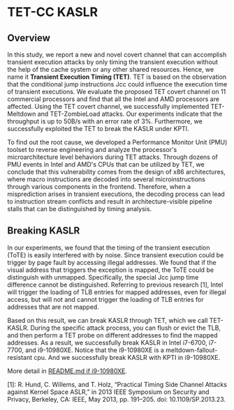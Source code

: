 # TET-CC KASLR

## Overview

In this study, we report a new and novel covert channel that can accomplish transient execution attacks by only timing the transient execution without the help of the cache system or any other shared resources. Hence, we name it **Transient Execution Timing (TET)**. TET is based on the observation that the conditional jump instructions Jcc could influence the execution time of transient executions. We evaluate the proposed TET covert channel on 11 commercial processors and find that all the Intel and AMD processors are affected. Using the TET covert channel, we successfully implemented TET-Meltdown and TET-ZombieLoad attacks. Our experiments indicate that the throughput is up to 50B/s with an error rate of 3%. Furthermore, we successfully exploited the TET to break the KASLR under KPTI.

To find out the root cause, we developed a Performance Monitor Unit (PMU) toolset to reverse engineering and analyze the processor's microarchitecture level behaviors during TET attacks. Through dozens of PMU events in Intel and AMD's CPUs that can be utilized by TET, we conclude that this vulnerability comes from the design of x86 architectures, where macro instructions are decoded into several microinstructions through various components in the frontend. Therefore, when a misprediction arises in transient executions, the decoding process can lead to instruction stream conflicts and result in architecture-visible pipeline stalls that can be distinguished by timing analysis.

## Breaking KASLR

In our experiments, we found that the timing of the transient execution (ToTE)  is easily interfered with by noise. Since transient execution could be trigger by page fault by accessing illegal addresses. We found that if the visual address that triggers the exception is mapped, the ToTE could be distinguish with unmapped. Specifically, the special Jcc jump time difference cannot be distinguished. Referring to previous research [1], Intel will trigger the loading of TLB entries for mapped addresses, even for illegal access, but will not and cannot trigger the loading of TLB entries for addresses that are not mapped.

Based on this result, we can break KASLR through TET, which we call TET-KASLR. During the specific attack process, you can flush or evict the TLB, and then perform a TET probe on different addresses to find the mapped addresses. As a result, we successfully break KASLR in Intel i7-6700, i7-7700, and i9-10980XE. Notice that the i9-10980XE is a meltdown-fallout-resistant cpu. And we successfully break KASLR with KPTI in i9-10980XE.

More detail in [README.md if i9-10980XE](./i9-10980XE/README.md).

[1]: R. Hund, C. Willems, and T. Holz, “Practical Timing Side Channel Attacks against Kernel Space ASLR,” in 2013 IEEE Symposium on Security and Privacy, Berkeley, CA: IEEE, May 2013, pp. 191–205. doi: 10.1109/SP.2013.23.
